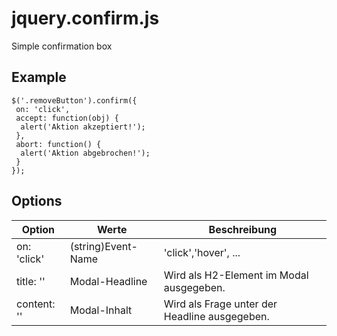 # jquery.confirm.js
Simple confirmation box
 
## Example

```
$('.removeButton').confirm({
 on: 'click',
 accept: function(obj) {
  alert('Aktion akzeptiert!');
 },
 abort: function() {
  alert('Aktion abgebrochen!');
 }
});
```

## Options

<table width="100%">
	<thead>
		<tr>
			<th>Option</th><th>Werte</th><th>Beschreibung</th>
		</tr>
	</thead>
	<tbody>
		<tr>
			<td>on: 'click'</td>
			<td>(string)Event-Name</td>
			<td>'click','hover', ...</td>
		</tr>
		<tr>
			<td>title: ''</td>
			<td>Modal-Headline</td>
			<td>Wird als H2-Element im Modal ausgegeben.</td>
		</tr>
		<tr>
			<td>content: ''</td>
			<td>Modal-Inhalt</td>
			<td>Wird als Frage unter der Headline ausgegeben.</td>
		</tr>
	</tbody>
</table>
